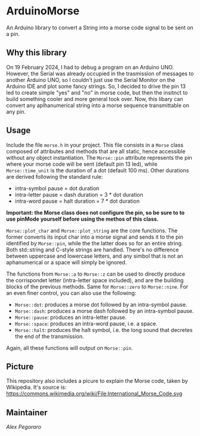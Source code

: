 # ArduinoMorse

An Arduino library to convert a String into a morse code signal to be sent on a pin.

## Why this library

On 19 February 2024, I had to debug a program on an Arduino UNO. However, the Serial was already occupied in the trasmission of messages to another Arduino UNO,
so I couldn't just use the Serial Monitor on the Arduino IDE and plot some fancy strings. So, I decided to drive the pin 13 led to create simple "yes" and "no"
in morse code, but then the insitnct to build something cooler and more general took over. Now, this libary can convert any aplhanumerical string into a morse
sequence transmittable on any pin.

## Usage

Include the file `morse.h` in your project.
This file consists in a `Morse` class composed of attributes and methods that are all static, hence accessible without any object instantiation.
The `Morse::pin` attribute represents the pin where your morse code will be sent (default pin 13 led), while `Morse::time_unit` is the duration of a dot
(default 100 ms). Other durations are derived following the standard rule:

- intra-symbol pause = dot duration
- intra-letter pause = dash duration = 3 \* dot duration
- intra-word pause = halt duration = 7 \* dot duration

**Important: the Morse class does not configure the pin, so be sure to to use pinMode yourself before using the methos of this class.**

`Morse::plot_char` and `Morse::plot_string` are the core functions. The former converts its input char into a morse signal and sends it to
the pin identified by `Morse::pin`, while the the latter does so for an entire string. Both std::string and C-style strings are handled.
There's no difference between uppercase and lowercase letters, and any simbol that is not an aphanumerical or a space will simply be ignored.

The functions from `Morse::a` to `Morse::z` can be used to directly produce the corrispondet letter (intra-letter space included), and are the building
blocks of the previous methods. Same for `Morse::zero` to `Morse::nine`. For an even finer control, you can also use the following:

- `Morse::dot`: produces a morse dot followed by an intra-symbol pause.
- `Morse::dash`: produces a morse dash followed by an intra-symbol pause.
- `Morse::pause`: produces an intra-letter pause.
- `Morse::space`: produces an intra-word pause, i.e. a space.
- `Morse::halt`: produces the halt symbol, i.e. the long sound that decretes the end of the transmission.

Again, all these functions will output on `Morse::pin`.

## Picture

This repository also includes a picure to explain the Morse code, taken by Wikipedia.
It's source is: <https://commons.wikimedia.org/wiki/File:International_Morse_Code.svg>

## Maintainer

*Alex Pegoraro*
